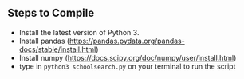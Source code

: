 ## Steps to Compile

- Install the latest version of Python 3.
- Install pandas (https://pandas.pydata.org/pandas-docs/stable/install.html)
- Install numpy (https://docs.scipy.org/doc/numpy/user/install.html)
- type in `python3 schoolsearch.py` on your terminal to run the script
